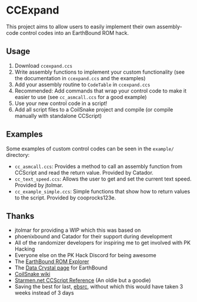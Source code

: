 # CCExpand
This project aims to allow users to easily implement their own assembly-code
control codes into an EarthBound ROM hack.

## Usage
1. Download `ccexpand.ccs`
1. Write assembly functions to implement your custom functionality
  (see the documentation in `ccexpand.ccs` and the examples)
1. Add your assembly routine to `CodeTable` in `ccexpand.ccs`
1. Recommended: Add commands that wrap your control code to make it
  easier to use (see `cc_asmcall.ccs` for a good example)
1. Use your new control code in a script!
1. Add all script files to a CoilSnake project and compile
  (or compile manually with standalone CCScript)

## Examples
Some examples of custom control codes can be seen in the `example/` directory:
- `cc_asmcall.ccs`: Provides a method to call an assembly function from
  CCScript and read the return value. Provided by Catador.
- `cc_text_speed.ccs`: Allows the user to get and set the current text speed.
  Provided by jtolmar.
- `cc_example_simple.ccs`: Simple functions that show how to return values to
  the script. Provided by cooprocks123e.

## Thanks
- jtolmar for providing a WIP which this was based on
- phoenixbound and Catador for their support during development
- All of the randomizer developers for inspiring me to get involved with PK Hacking
- Everyone else on the PK Hack Discord for being awesome
- The [EarthBound ROM Explorer](https://earthbound-rom-explorerr.herokuapp.com/)
- The [Data Crystal page](https://datacrystal.romhacking.net/wiki/EarthBound) for EarthBound
- [CoilSnake wiki](https://github.com/pk-hack/CoilSnake/wiki)
- [Starmen.net CCScript Reference](https://starmen.net/pkhack/ccscript/) (An oldie but a goodie)
- Saving the best for last, [ebsrc](https://github.com/Herringway/ebsrc), without which this would
  have taken 3 weeks instead of 3 days
